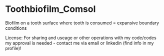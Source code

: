 # Toothbiofilm_Comsol

Biofilm on a tooth surface where tooth is consumed = expansive boundary conditions

License: For sharing and useage or other operations with my code/codes my approval is needed - contact me via email or linkedin (find info in my profile)!
